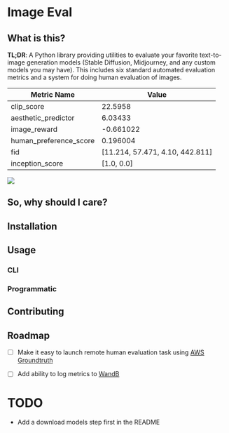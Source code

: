 # Image Eval

## What is this?

**TL;DR**: A Python library providing utilities to evaluate your favorite text-to-image generation models (Stable Diffusion, Midjourney, and any custom models you may have). This includes six standard automated evaluation metrics and a system for doing human evaluation of images.

| Metric Name            |     Value |
|------------------------|-----------|
| clip_score             | 22.5958   |
| aesthetic_predictor    |  6.03433  |
| image_reward           | -0.661022 |
| human_preference_score |  0.196004 |
| fid                    | [11.214, 57.471, 4.10, 442.811] |
| inception_score        | [1.0, 0.0] |

![](assets/human_eval.gif)

## So, why should I care?



## Installation


## Usage

### CLI


### Programmatic

## Contributing




## Roadmap
- [ ] Make it easy to launch remote human evaluation task using [AWS Groundtruth](https://aws.amazon.com/sagemaker/data-labeling/)
- [ ] Add ability to log metrics to [WandB](https://wandb.ai/site)




# TODO
- Add a download models step first in the README
